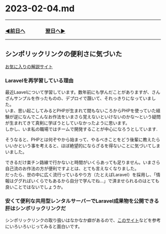 # 2023-02-04.md
---
### [◀️前日へ](https://github.com/yuasys/chatty-journal/blob/main/2023/02/2023-02-03.md)&emsp;&emsp;&emsp;&emsp;[翌日へ▶️](https://github.com/yuasys/chatty-journal/blob/main/2023/02/2023-02-05.md)

---


## シンポリックリンクの便利さに気づいた

[お気に入りの解説サイト](http://kawatama.net/web/linux/1827)

### Laravelを再学習している理由

最近Laavelについて学習しています。数年前にも学んだことがありますが、さんざんサンプルを作ったものの、デプロイで躓いて、それっきりになっていました。  
いま、思い起こしてみるとPHPが生まれて間もないころからPHPを使っていた経験が逆になんでこんなお作法をいまさら覚えないといけないのかな～という疑問が生まれてきて真剣に学ぼうとしていなかったように思います。  
しかし、いま私の職場ではチームで開発することが中心になろうとしています.  

そうなると、PHPとは何ぞやから始まって、やるべきことをどう後輩に教えたらいいかという事を考えると、ほぼ絶望的にならざるを得ないことに気づいてしまいました。  

できるだけ楽チン路線で行かないと時間がいくらあっても足りません。いまさら自己流のお作法の方が便利ですよとは、とても言えなくなりました。  
だったら、世の中に広く流行っているやり方（たとえばLaravel）を採用し、「情報はググればいくらでもあるから自分で学んでね…」で済ませられるのはとても良いことではないでしょうか。

### 安くて便利な共用型レンタルサーバーでLaravel成果物を公開できる肝はシンボリックリンクだ

シンポリックリンクの取り扱いはなかなか癖があるので、[このサイト](http://kawatama.net/web/linux/1827)などを参考にいろいろいじってみると面白いです。
